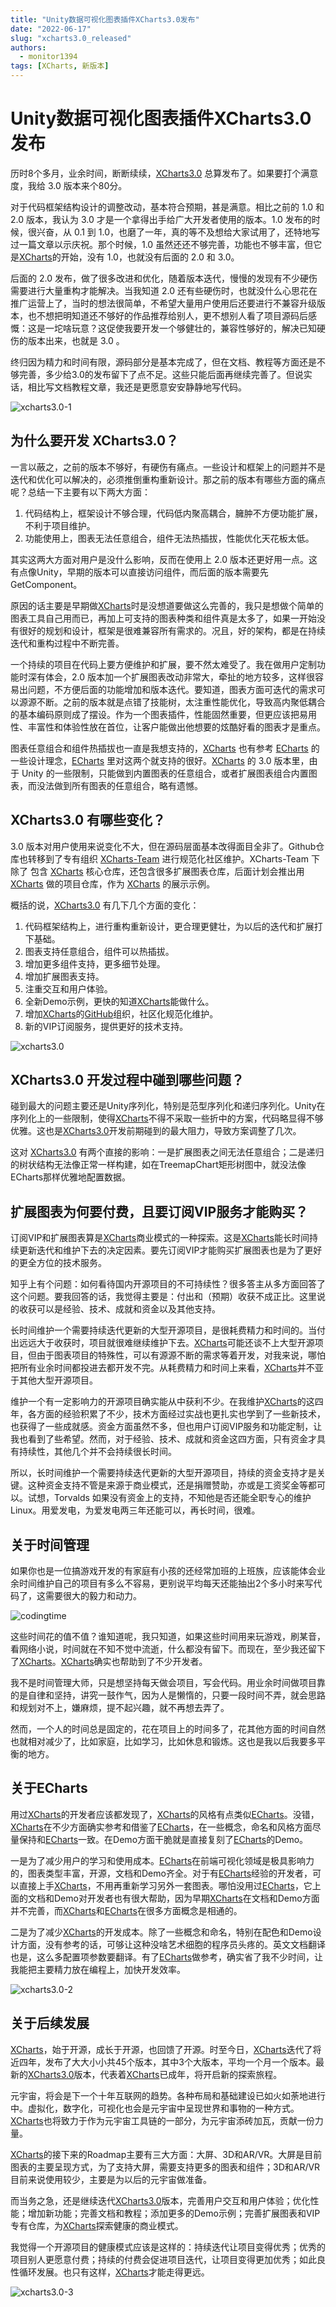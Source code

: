 ```yaml
---
title: "Unity数据可视化图表插件XCharts3.0发布"
date: "2022-06-17"
slug: "xcharts3.0_released"
authors:
  - monitor1394
tags: [XCharts, 新版本]
---
```


# Unity数据可视化图表插件XCharts3.0发布

历时8个多月，业余时间，断断续续，[XCharts3.0](https://github.com/XCharts-Team/XCharts) 总算发布了。如果要打个满意度，我给 3.0 版本来个80分。

对于代码框架结构设计的调整改动，基本符合预期，甚是满意。相比之前的 1.0 和 2.0 版本，我认为 3.0 才是一个拿得出手给广大开发者使用的版本。1.0 发布的时候，很兴奋，从 0.1 到 1.0，也磨了一年，真的等不及想给大家试用了，还特地写过一篇文章以示庆祝。那个时候，1.0 虽然还还不够完善，功能也不够丰富，但它是[XCharts](https://github.com/XCharts-Team/XCharts)的开始，没有 1.0，也就没有后面的 2.0 和 3.0。

后面的 2.0 发布，做了很多改进和优化，随着版本迭代，慢慢的发现有不少硬伤需要进行大量重构才能解决。当我知道 2.0 还有些硬伤时，也就没什么心思花在推广运营上了，当时的想法很简单，不希望大量用户使用后还要进行不兼容升级版本，也不想把明知道还不够好的作品推荐给别人，更不想别人看了项目源码后感慨：这是一坨啥玩意？这促使我要开发一个够健壮的，兼容性够好的，解决已知硬伤的版本出来，也就是 3.0 。

终归因为精力和时间有限，源码部分是基本完成了，但在文档、教程等方面还是不够完善，多少给3.0的发布留下了点不足。这些只能后面再继续完善了。但说实话，相比写文档教程文章，我还是更愿意安安静静地写代码。

![xcharts3.0-1](img/xcharts3.0-1.png)

## 为什么要开发 XCharts3.0？

一言以蔽之，之前的版本不够好，有硬伤有痛点。一些设计和框架上的问题并不是迭代和优化可以解决的，必须推倒重构重新设计。那之前的版本有哪些方面的痛点呢？总结一下主要有以下两大方面：

1. 代码结构上，框架设计不够合理，代码低内聚高耦合，臃肿不方便功能扩展，不利于项目维护。
2. 功能使用上，图表无法任意组合，组件无法热插拔，性能优化天花板太低。

其实这两大方面对用户是没什么影响，反而在使用上 2.0 版本还更好用一点。这有点像Unity，早期的版本可以直接访问组件，而后面的版本需要先 GetComponent。

原因的话主要是早期做[XCharts](https://github.com/XCharts-Team/XCharts)时是没想道要做这么完善的，我只是想做个简单的图表工具自己用而已，再加上可支持的图表种类和组件真是太多了，如果一开始没有很好的规划和设计，框架是很难兼容所有需求的。况且，好的架构，都是在持续迭代和重构过程中不断完善。

一个持续的项目在代码上要方便维护和扩展，要不然太难受了。我在做用户定制功能时深有体会，2.0 版本加一个扩展图表改动非常大，牵扯的地方较多，这样很容易出问题，不方便后面的功能增加和版本迭代。要知道，图表方面可迭代的需求可以源源不断。之前的版本就是点错了技能树，太注重性能优化，导致高内聚低耦合的基本编码原则成了摆设。作为一个图表插件，性能固然重要，但更应该把易用性、丰富性和体验性放在首位，让客户能做出他想要的炫酷好看的图表才是重点。

图表任意组合和组件热插拔也一直是我想支持的，[XCharts](https://github.com/XCharts-Team/XCharts) 也有参考 [ECharts](https://echarts.apache.org/zh/index.html) 的一些设计理念，[ECharts](https://echarts.apache.org/zh/index.html) 里对这两个就支持的很好。[XCharts](https://github.com/XCharts-Team/XCharts) 的 3.0 版本里，由于 Unity 的一些限制，只能做到内置图表的任意组合，或者扩展图表组合内置图表，而没法做到所有图表的任意组合，略有遗憾。

## XCharts3.0 有哪些变化？

3.0 版本对用户使用来说变化不大，但在源码层面基本改得面目全非了。Github仓库也转移到了专有组织 [XCharts-Team](https://github.com/XCharts-Team) 进行规范化社区维护。XCharts-Team 下除了 包含 [XCharts](https://github.com/XCharts-Team/XCharts) 核心仓库，还包含很多扩展图表仓库，后面计划会推出用 [XCharts](https://github.com/XCharts-Team/XCharts) 做的项目仓库，作为 [XCharts](https://github.com/XCharts-Team/XCharts) 的展示示例。

概括的说，[XCharts3.0](https://github.com/XCharts-Team/XCharts) 有几下几个方面的变化：

1. 代码框架结构上，进行重构重新设计，更合理更健壮，为以后的迭代和扩展打下基础。
2. 图表支持任意组合，组件可以热插拔。
3. 增加更多组件支持，更多细节处理。
4. 增加扩展图表支持。
5. 注重交互和用户体验。
6. 全新Demo示例，更快的知道[XCharts](https://github.com/XCharts-Team/XCharts)能做什么。
7. 增加[XCharts](https://github.com/XCharts-Team/XCharts)的[GitHub](https://github.com/XCharts-Team)组织，社区化规范化维护。
8. 新的VIP订阅服务，提供更好的技术支持。

![xcharts3.0](img/xcharts3.0.png)

## XCharts3.0 开发过程中碰到哪些问题？

碰到最大的问题主要还是Unity序列化，特别是范型序列化和递归序列化。Unity在序列化上的一些限制，使得[XCharts](https://github.com/XCharts-Team/XCharts)不得不采取一些折中的方案，代码略显得不够优雅。这也是[XCharts3.0](https://github.com/XCharts-Team/XCharts)开发前期碰到的最大阻力，导致方案调整了几次。

这对 [XCharts3.0](https://github.com/XCharts-Team/XCharts) 有两个直接的影响：一是扩展图表之间无法任意组合；二是递归的树状结构无法像正常一样构建，如在TreemapChart矩形树图中，就没法像ECharts那样优雅地配置数据。

## 扩展图表为何要付费，且要订阅VIP服务才能购买？

订阅VIP和扩展图表算是[XCharts](https://github.com/XCharts-Team/XCharts)商业模式的一种探索。这是[XCharts](https://github.com/XCharts-Team/XCharts)能长时间持续更新迭代和维护下去的决定因素。要先订阅VIP才能购买扩展图表也是为了更好的更全方位的技术服务。

知乎上有个问题：如何看待国内开源项目的不可持续性？很多答主从多方面回答了这个问题。要我回答的话，我觉得主要是：付出和（预期）收获不成正比。这里说的收获可以是经验、技术、成就和资金以及其他支持。

长时间维护一个需要持续迭代更新的大型开源项目，是很耗费精力和时间的。当付出远远大于收获时，项目就很难继续维护下去。[XCharts](https://github.com/XCharts-Team/XCharts)可能还谈不上大型开源项目，但由于图表项目的特殊性，可以有源源不断的需求等着开发，对我来说，哪怕把所有业余时间都投进去都开发不完。从耗费精力和时间上来看，[XCharts](https://github.com/XCharts-Team/XCharts)并不亚于其他大型开源项目。

维护一个有一定影响力的开源项目确实能从中获利不少。在我维护[XCharts](https://github.com/XCharts-Team/XCharts)的这四年，各方面的经验积累了不少，技术方面经过实战也更扎实也学到了一些新技术，也获得了一些成就感。资金方面虽然不多，但也用户订阅VIP服务和功能定制，让我也看到了些希望。然而，对于经验、技术、成就和资金这四方面，只有资金才具有持续性，其他几个并不会持续很长时间。

所以，长时间维护一个需要持续迭代更新的大型开源项目，持续的资金支持才是关键。这种资金支持不管是来源于商业模式，还是捐赠赞助，亦或是工资奖金等都可以。试想，Torvalds 如果没有资金上的支持，不知他是否还能全职专心的维护 Linux。用爱发电，为爱发电两三年还能可以，再长时间，很难。

## 关于时间管理

如果你也是一位搞游戏开发的有家庭有小孩的还经常加班的上班族，应该能体会业余时间维护自己的项目有多么不容易，更别说平均每天还能抽出2个多小时来写代码了，这需要很大的毅力和动力。

![codingtime](img/codingtime.png)

这些时间花的值不值？谁知道呢，我只知道，如果这些时间用来玩游戏，刷某音，看网络小说，时间就在不知不觉中流逝，什么都没有留下。而现在，至少我还留下了[XCharts](https://github.com/XCharts-Team/XCharts)。[XCharts](https://github.com/XCharts-Team/XCharts)确实也帮助到了不少开发者。

我不是时间管理大师，只是想坚持每天做会项目，写会代码。用业余时间做项目靠的是自律和坚持，讲究一鼓作气，因为人是懒惰的，只要一段时间不弄，就会思路和规划对不上，嫌麻烦，提不起兴趣，就不再想去弄了。

然而，一个人的时间总是固定的，花在项目上的时间多了，花其他方面的时间自然也就相对减少了，比如家庭，比如学习，比如休息和锻炼。这也是我以后我要多平衡的地方。

## 关于ECharts

用过[XCharts](https://github.com/XCharts-Team/XCharts)的开发者应该都发现了，[XCharts](https://github.com/XCharts-Team/XCharts)的风格有点类似[ECharts](https://echarts.apache.org/zh/index.html)。没错，[XCharts](https://github.com/XCharts-Team/XCharts)在不少方面确实参考和借鉴了[ECharts](https://echarts.apache.org/zh/index.html)，在一些概念，命名和风格方面尽量保持和[ECharts](https://echarts.apache.org/zh/index.html)一致。在Demo方面干脆就是直接复刻了[ECharts](https://echarts.apache.org/zh/index.html)的Demo。

一是为了减少用户的学习和使用成本。[ECharts](https://echarts.apache.org/zh/index.html)在前端可视化领域是极具影响力的，图表类型丰富，开源，文档和Demo齐全。对于有[ECharts](https://echarts.apache.org/zh/index.html)经验的开发者，可以直接上手[XCharts](https://github.com/XCharts-Team/XCharts)，不用再重新学习另外一套图表。哪怕没用过[ECharts](https://echarts.apache.org/zh/index.html)，它上面的文档和Demo对开发者也有很大帮助，因为早期[XCharts](https://github.com/XCharts-Team/XCharts)在文档和Demo方面并不完善，而[XCharts](https://github.com/XCharts-Team/XCharts)和[ECharts](https://echarts.apache.org/zh/index.html)在很多方面概念是相通的。

二是为了减少[XCharts](https://github.com/XCharts-Team/XCharts)的开发成本。除了一些概念和命名，特别在配色和Demo设计方面，没有参考的话，可够让这种没啥艺术细胞的程序员头疼的。英文文档翻译也是，这么多配置项参数要翻译。有了[ECharts](https://echarts.apache.org/zh/index.html)做参考，确实省了我不少时间，让我能把主要精力放在编程上，加快开发效率。

![xcharts3.0-2](img/xcharts3.0-2.png)

## 关于后续发展

[XCharts](https://github.com/XCharts-Team/XCharts)，始于开源，成长于开源，也回馈了开源。时至今日，[XCharts](https://github.com/XCharts-Team/XCharts)迭代了将近四年，发布了大大小小共45个版本，其中3个大版本，平均一个月一个版本。最新的[XCharts3.0](https://github.com/XCharts-Team/XCharts)版本，代表着[XCharts](https://github.com/XCharts-Team/XCharts)已成年，将开启新的探索旅程。

元宇宙，将会是下一个十年互联网的趋势。各种布局和基础建设已如火如荼地进行中。虚拟化，数字化，可视化也会是元宇宙中呈现世界和事物的一种方式。[XCharts](https://github.com/XCharts-Team/XCharts)也将致力于作为元宇宙工具链的一部分，为元宇宙添砖加瓦，贡献一份力量。

[XCharts](https://github.com/XCharts-Team/XCharts)的接下来的Roadmap主要有三大方面：大屏、3D和AR/VR。大屏是目前图表的主要呈现方式，为了支持大屏，需要支持更多的图表和组件；3D和AR/VR目前来说使用较少，主要是为以后的元宇宙做准备。

而当务之急，还是继续迭代[XCharts3.0](https://github.com/XCharts-Team/XCharts)版本，完善用户交互和用户体验；优化性能；增加新功能；完善文档和教程；添加更多的Demo示例；完善扩展图表和VIP专有仓库，为[XCharts](https://github.com/XCharts-Team/XCharts)探索健康的商业模式。

我觉得一个开源项目的健康模式应该是这样的：持续迭代让项目变得优秀；优秀的项目别人更愿意付费；持续的付费会促进项目迭代，让项目变得更加优秀；如此良性循环发展。也只有这样，[XCharts](https://github.com/XCharts-Team/XCharts)才能走得更远。

![xcharts3.0-3](img/xcharts3.0-3.png)
